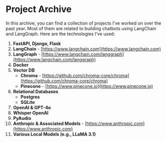 # Project Archive

In this archive, you can find a collection of projects I've worked on over the past year. Most of them are related to building chatbots using LangChain and LangGraph. Here are the technologies I've used:

1. **FastAPI, Django, Flask**
2. **LangChain** - [https://www.langchain.com](https://www.langchain.com)
3. **LangGraph** - [https://www.langchain.com/langgraph](https://www.langchain.com/langgraph)
4. **Docker**
5. **Vector DB**  
   - **Chroma** - [https://github.com/chroma-core/chroma](https://github.com/chroma-core/chroma)  
   - **Pinecone** - [https://www.pinecone.io](https://www.pinecone.io)
6. **Relational Databases**  
   - **Postgres**
   - **SQLite**
7. **OpenAI & GPT-4o**
8. **Whisper OpenAI**
9. **PyAudio**
10. **Anthropic & Associated Models** - [https://www.anthropic.com](https://www.anthropic.com)
11. **Various Local Models (e.g., LLaMA 3.1)**

